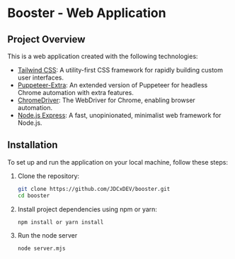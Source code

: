 # Booster - Web Application

## Project Overview

This is a web application created with the following technologies:

- [Tailwind CSS](https://tailwindcss.com/): A utility-first CSS framework for rapidly building custom user interfaces.
- [Puppeteer-Extra](https://github.com/berstend/puppeteer-extra): An extended version of Puppeteer for headless Chrome automation with extra features.
- [ChromeDriver](https://sites.google.com/chromium.org/driver/): The WebDriver for Chrome, enabling browser automation.
- [Node.js Express](https://expressjs.com/): A fast, unopinionated, minimalist web framework for Node.js.

## Installation

To set up and run the application on your local machine, follow these steps:

1. Clone the repository:

   ```bash
   git clone https://github.com/JDCxDEV/booster.git
   cd booster
2. Install project dependencies using npm or yarn:

   ```bash
   npm install or yarn install
   
3. Run the node server
   
   ```bash
   node server.mjs

